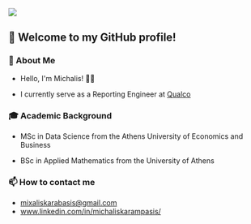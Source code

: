 ![](https://komarev.com/ghpvc/?username=mkarampasis&color=green&label=Profile+Views)

## 🚀 Welcome to my GitHub profile! 

### 👋 About Me

- Hello, I'm Michalis! 👨‍💻 

- I currently serve as a Reporting Engineer at [Qualco](https://www.qualco.eu/)

### 🎓 Academic Background

- MSc in Data Science from the Athens University of Economics and Business
  
- BSc in Applied Mathematics from the University of Athens

### 📫 How to contact me 

- mixaliskarabasis@gmail.com
- www.linkedin.com/in/michaliskarampasis/
